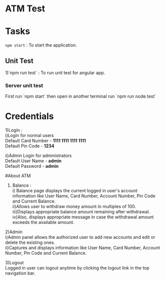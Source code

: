 # ATM Test

# Tasks
`npm start` : To start the application.<br>
<h2>Unit Test</h2>
1)`npm run test` : To run unit test for angular app.<br>

<h3>Server unit test</h3>
First run `npm start` then open in another terminal run  `npm run node.test`

# Credentials
1)Login : <br>
i)Login for normal users<br>
 Default Card Number - <b>1111 1111 1111 1111</b><br>
 Default Pin Code - <b>1234</b><br>

ii)Admin Login for administrators<br>
 Default User Name - <b>admin</b><br>
 Default Password - <b>admin</b><br>

#About ATM
1) Balance : <br>
i) Balance page displays the current logged in user's account information like User Name, Card Number, Account Number, Pin Code and Current Balance.<br>
ii)Allows user to withdraw money amount in multiples of 100.<br>
iii)Displays appropriate balance amount remaining after withdrawal.<br>
iv)Also, displays appropriate message in case the withdrawal amount exceeds the available amount.<br>

2)Admin<br>
i)Admin panel allows the authorized user to add new accounts and edit or delete the existing ones.<br>
ii)Captures and displays information  like User Name, Card Number, Account Number, Pin Code and Current Balance.<br>

3)Logout<br>
 Logged in user can logout anytime by clicking the logout link in the top navigation bar.<br>
